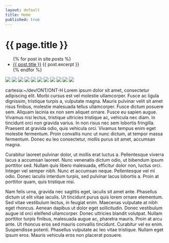```yaml
---
layout: default
title: Home
published: true
---
```

<h1>{{ page.title }}</h1>
<ul>
  {% for post in site.posts %}
  <li>
  <a href="{{ post.url }}">{{ post.title }}</a>
  {{ post.excerpt }}
  </li>
  {% endfor %}
</ul>

![](/images/800x600/IMG_0567.jpg)
![](/images/800x600/IMG_0573.jpg)
![](/images/800x600/IMG_0584.jpg)
![](/images/800x600/IMG_0586.jpg)
![](/images/800x600/IMG_0588.jpg)
![](/images/800x600/IMG_0591.jpg)
![](/images/800x600/IMG_0593.jpg)
![](/images/800x600/IMG_0594.jpg)
![](/images/800x600/IMG_0596.jpg)
![](/images/800x600/IMG_0597.jpg)
![](/images/800x600/IMG_0603.jpg)

cartesia:~/dev/ONT/ONT-H
Lorem ipsum dolor sit amet, consectetur adipiscing elit. Morbi cursus est vel molestie ullamcorper. Fusce ac ligula dignissim, tristique turpis a, vulputate magna. Mauris pulvinar velit sit amet risus finibus, molestie malesuada tellus ullamcorper. Fusce dictum posuere sem. Aliquam lacinia ex non sem aliquet ornare. Fusce eu sapien augue. Vivamus nisi lectus, tristique ultricies tristique ac, vehicula nec diam. In tincidunt orci non gravida varius. In non risus nec sem lobortis fringilla. Praesent at gravida odio, quis vehicula orci. Vivamus tempus enim eget molestie fermentum. Proin convallis nunc ut nunc dictum, at tempor massa fermentum. Donec eu leo consectetur, mollis purus sit amet, accumsan magna.

Curabitur laoreet pulvinar dolor, ut mollis erat luctus a. Pellentesque viverra lacus a accumsan laoreet. Nunc venenatis dictum odio, ut bibendum ipsum porttitor sed. Nullam quis libero malesuada, efficitur dolor non, luctus orci. Integer vel semper nibh. Nunc et accumsan neque. Pellentesque vel mi odio. Donec iaculis interdum turpis, sed pulvinar lacus lobortis a. Proin at porttitor quam, quis tristique nisi.

Nam felis urna, gravida nec sagittis eget, iaculis sit amet ante. Phasellus dictum ut elit vitae iaculis. Ut tincidunt purus quis lorem ornare elementum. Sed vitae vestibulum lectus, in feugiat enim. Maecenas vulputate at nibh eget rhoncus. Aenean dapibus ut dolor eget sollicitudin. Donec vestibulum augue id orci eleifend ullamcorper. Donec ultricies blandit volutpat. Nullam porttitor turpis finibus, malesuada augue ac, pharetra mauris. Proin at arcu ante. Ut rhoncus eros sed mauris convallis tincidunt. Curabitur vel ex enim. Suspendisse potenti. Phasellus vulputate ac leo vitae tristique. Nullam eget ipsum eros. Mauris vehicula eros non placerat posuere.
